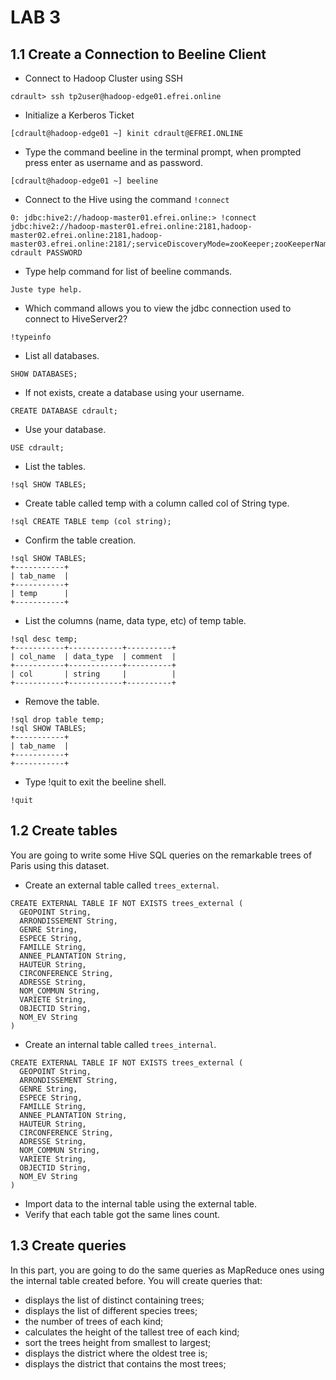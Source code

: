 # LAB 3
## 1.1 Create a Connection to Beeline Client
- Connect to Hadoop Cluster using SSH 
```console
cdrault> ssh tp2user@hadoop-edge01.efrei.online
```

- Initialize a Kerberos Ticket
```console
[cdrault@hadoop-edge01 ~] kinit cdrault@EFREI.ONLINE
```

- Type the command beeline in the terminal prompt, when prompted press enter as username and as password.
```console
[cdrault@hadoop-edge01 ~] beeline
```

- Connect to the Hive using the command `!connect`
```console
0: jdbc:hive2://hadoop-master01.efrei.online:> !connect jdbc:hive2://hadoop-master01.efrei.online:2181,hadoop-master02.efrei.online:2181,hadoop-master03.efrei.online:2181/;serviceDiscoveryMode=zooKeeper;zooKeeperNamespace=hiveserver2 cdrault PASSWORD
```

- Type help command for list of beeline commands.
```
Juste type help.
```

- Which command allows you to view the jdbc connection used to connect to HiveServer2?
```console
!typeinfo
```

- List all databases.
```console
SHOW DATABASES;
```

- If not exists, create a database using your username.
```console
CREATE DATABASE cdrault;
```

- Use your database.
```console
USE cdrault;
```

- List the tables.
```console
!sql SHOW TABLES;
```

- Create table called temp with a column called col of String type.
```console
!sql CREATE TABLE temp (col string);
```

- Confirm the table creation.
```console
!sql SHOW TABLES;
+-----------+
| tab_name  |
+-----------+
| temp      |
+-----------+
```

- List the columns (name, data type, etc) of temp table.
```console
!sql desc temp;
+-----------+------------+----------+
| col_name  | data_type  | comment  |
+-----------+------------+----------+
| col       | string     |          |
+-----------+------------+----------+
```

- Remove the table.
```console
!sql drop table temp;
!sql SHOW TABLES;
+-----------+
| tab_name  |
+-----------+
+-----------+
```

- Type !quit to exit the beeline shell.
```console
!quit
```

## 1.2 Create tables
You are going to write some Hive SQL queries on the remarkable trees of Paris
using this dataset.
- Create an external table called `trees_external`.
```console
CREATE EXTERNAL TABLE IF NOT EXISTS trees_external (
  GEOPOINT String,
  ARRONDISSEMENT String, 
  GENRE String,
  ESPECE String,
  FAMILLE String,
  ANNEE_PLANTATION String,
  HAUTEUR String,
  CIRCONFERENCE String,
  ADRESSE String,
  NOM_COMMUN String,
  VARIETE String,
  OBJECTID String,
  NOM_EV String
)
```

- Create an internal table called `trees_internal`.
```console
CREATE EXTERNAL TABLE IF NOT EXISTS trees_external (
  GEOPOINT String,
  ARRONDISSEMENT String, 
  GENRE String,
  ESPECE String,
  FAMILLE String,
  ANNEE_PLANTATION String,
  HAUTEUR String,
  CIRCONFERENCE String,
  ADRESSE String,
  NOM_COMMUN String,
  VARIETE String,
  OBJECTID String,
  NOM_EV String
)
```
- Import data to the internal table using the external table.
- Verify that each table got the same lines count.

## 1.3 Create queries
In this part, you are going to do the same queries as MapReduce ones using the
internal table created before. You will create queries that:
- displays the list of distinct containing trees;
- displays the list of different species trees;
- the number of trees of each kind;
- calculates the height of the tallest tree of each kind;
- sort the trees height from smallest to largest;
- displays the district where the oldest tree is;
- displays the district that contains the most trees;
